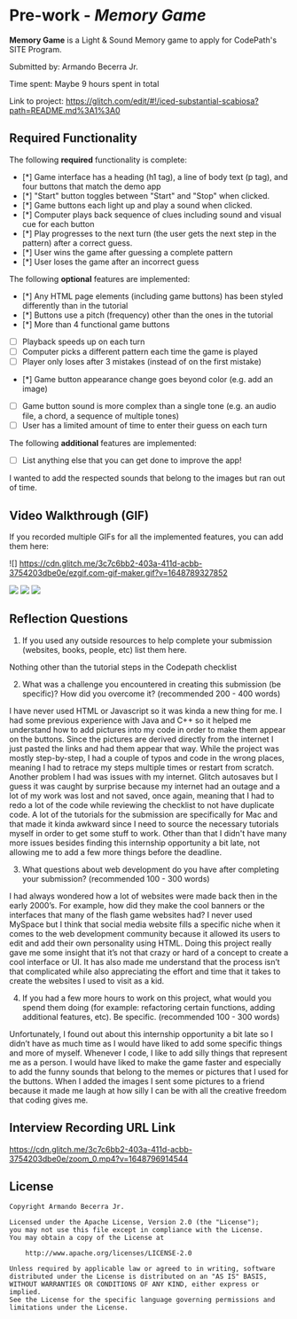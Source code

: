 # Pre-work - *Memory Game*

**Memory Game** is a Light & Sound Memory game to apply for CodePath's SITE Program. 

Submitted by: Armando Becerra Jr.

Time spent: Maybe 9 hours spent in total

Link to project: https://glitch.com/edit/#!/iced-substantial-scabiosa?path=README.md%3A1%3A0

## Required Functionality

The following **required** functionality is complete:

* [*] Game interface has a heading (h1 tag), a line of body text (p tag), and four buttons that match the demo app
* [*] "Start" button toggles between "Start" and "Stop" when clicked. 
* [*] Game buttons each light up and play a sound when clicked. 
* [*] Computer plays back sequence of clues including sound and visual cue for each button
* [*] Play progresses to the next turn (the user gets the next step in the pattern) after a correct guess. 
* [*] User wins the game after guessing a complete pattern
* [*] User loses the game after an incorrect guess

The following **optional** features are implemented:

* [*] Any HTML page elements (including game buttons) has been styled differently than in the tutorial
* [*] Buttons use a pitch (frequency) other than the ones in the tutorial
* [*] More than 4 functional game buttons
* [ ] Playback speeds up on each turn
* [ ] Computer picks a different pattern each time the game is played
* [ ] Player only loses after 3 mistakes (instead of on the first mistake)
* [*] Game button appearance change goes beyond color (e.g. add an image)
* [ ] Game button sound is more complex than a single tone (e.g. an audio file, a chord, a sequence of multiple tones)
* [ ] User has a limited amount of time to enter their guess on each turn

The following **additional** features are implemented:

- [ ] List anything else that you can get done to improve the app!
 
 I wanted to add the respected sounds that belong to the images but ran out of time.

## Video Walkthrough (GIF)

If you recorded multiple GIFs for all the implemented features, you can add them here:

![] https://cdn.glitch.me/3c7c6bb2-403a-411d-acbb-3754203dbe0e/ezgif.com-gif-maker.gif?v=1648789327852
     
![](gif2-link-here)
![](gif3-link-here)
![](gif4-link-here)

## Reflection Questions
1. If you used any outside resources to help complete your submission (websites, books, people, etc) list them here. 

Nothing other than the tutorial steps in the Codepath checklist

2. What was a challenge you encountered in creating this submission (be specific)? How did you overcome it? (recommended 200 - 400 words)

I have never used HTML or Javascript so it was kinda a new thing for me.
I had some previous experience with Java and C++ so it helped me understand how to add pictures into my code in order to make them appear on the buttons.
Since the pictures are derived directly from the internet I just pasted the links and had them appear that way.
While the project was mostly step-by-step, I had a couple of typos and code in the wrong places, meaning I had to retrace my steps multiple times or restart from scratch.
Another problem I had was issues with my internet. Glitch autosaves but I guess it was caught by surprise because my internet had an outage and a lot of my work was lost and not saved, once again, meaning that I had to redo a lot of the code while reviewing the checklist to not have duplicate code.
A lot of the tutorials for the submission are specifically for Mac and that made it kinda awkward since I need to source the necessary tutorials myself in order to get some stuff to work.
Other than that I didn't have many more issues besides finding this internship opportunity a bit late, not allowing me to add a few more things before the deadline.

3. What questions about web development do you have after completing your submission? (recommended 100 - 300 words) 

I had always wondered how a lot of websites were made back then in the early 2000’s.
For example, how did they make the cool banners or the interfaces that many of the flash game websites had?
I never used MySpace but I think that social media website fills a specific niche when it comes to the web development community because it allowed its users to edit and add their own personality using HTML.
Doing this project really gave me some insight that it’s not that crazy or hard of a concept to create a cool interface or UI.
It has also made me understand that the process isn’t that complicated while also appreciating the effort and time that it takes to create the websites I used to visit as a kid.

4. If you had a few more hours to work on this project, what would you spend them doing (for example: refactoring certain functions, adding additional features, etc). Be specific. (recommended 100 - 300 words) 

Unfortunately, I found out about this internship opportunity a bit late so I didn’t have as much time as I would have liked to add some specific things and more of myself.
Whenever I code, I like to add silly things that represent me as a person.
I would have liked to make the game faster and especially to add the funny sounds that belong to the memes or pictures that I used for the buttons.
When I added the images I sent some pictures to a friend because it made me laugh at how silly I can be with all the creative freedom that coding gives me.




## Interview Recording URL Link

https://cdn.glitch.me/3c7c6bb2-403a-411d-acbb-3754203dbe0e/zoom_0.mp4?v=1648796914544


## License

    Copyright Armando Becerra Jr.

    Licensed under the Apache License, Version 2.0 (the "License");
    you may not use this file except in compliance with the License.
    You may obtain a copy of the License at

        http://www.apache.org/licenses/LICENSE-2.0

    Unless required by applicable law or agreed to in writing, software
    distributed under the License is distributed on an "AS IS" BASIS,
    WITHOUT WARRANTIES OR CONDITIONS OF ANY KIND, either express or implied.
    See the License for the specific language governing permissions and
    limitations under the License.
